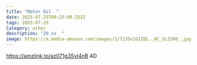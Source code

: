 ```yaml
---
title: "Motor Oil  "
date: 2025-07-25T09:25:00.251Z
tags: 2025-07-25
Category: other
description: "20.xx  "
image: https://m.media-amazon.com/images/I/7135x1GIZDL._AC_SL1500_.jpg
---
```

https://amzlink.to/az071g3SyI4nB
AD